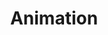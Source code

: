 ---
layout: tag-list
type: tag
title: Animation
slug: animation
category: study
sidebar: false
description: >
   3D Animation
---